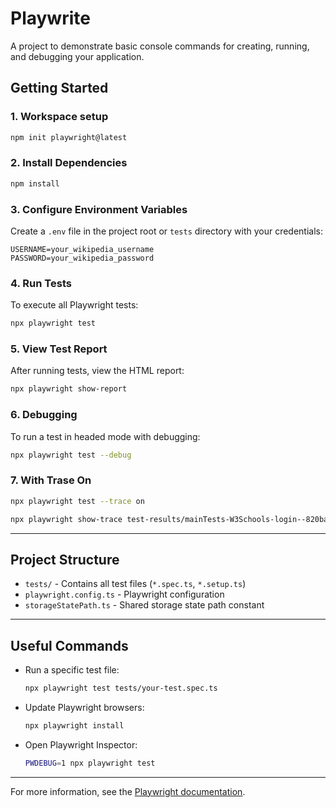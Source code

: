 # Playwrite

A project to demonstrate basic console commands for creating, running, and debugging your application.

## Getting Started

### 1. Workspace setup
```bash
npm init playwright@latest
```

### 2. Install Dependencies
```bash
npm install
```
### 3. Configure Environment Variables

Create a `.env` file in the project root or `tests` directory with your credentials:

```
USERNAME=your_wikipedia_username
PASSWORD=your_wikipedia_password
```

### 4. Run Tests

To execute all Playwright tests:

```bash
npx playwright test
```

### 5. View Test Report

After running tests, view the HTML report:

```bash
npx playwright show-report
```

### 6. Debugging

To run a test in headed mode with debugging:

```bash
npx playwright test --debug
```

### 7. With Trase On 
```bash
npx playwright test --trace on
```

```bash
npx playwright show-trace test-results/mainTests-W3Schools-login--820ba-r-logout-button-whould-work-webkit/trace.zip
```
---

## Project Structure

- `tests/` - Contains all test files (`*.spec.ts`, `*.setup.ts`)
- `playwright.config.ts` - Playwright configuration
- `storageStatePath.ts` - Shared storage state path constant

---

## Useful Commands

- Run a specific test file:
  ```bash
  npx playwright test tests/your-test.spec.ts
  ```
- Update Playwright browsers:
  ```bash
  npx playwright install
  ```
- Open Playwright Inspector:
  ```bash
  PWDEBUG=1 npx playwright test
  ```

---

For more information, see the [Playwright documentation](https://playwright.dev/docs/intro).
